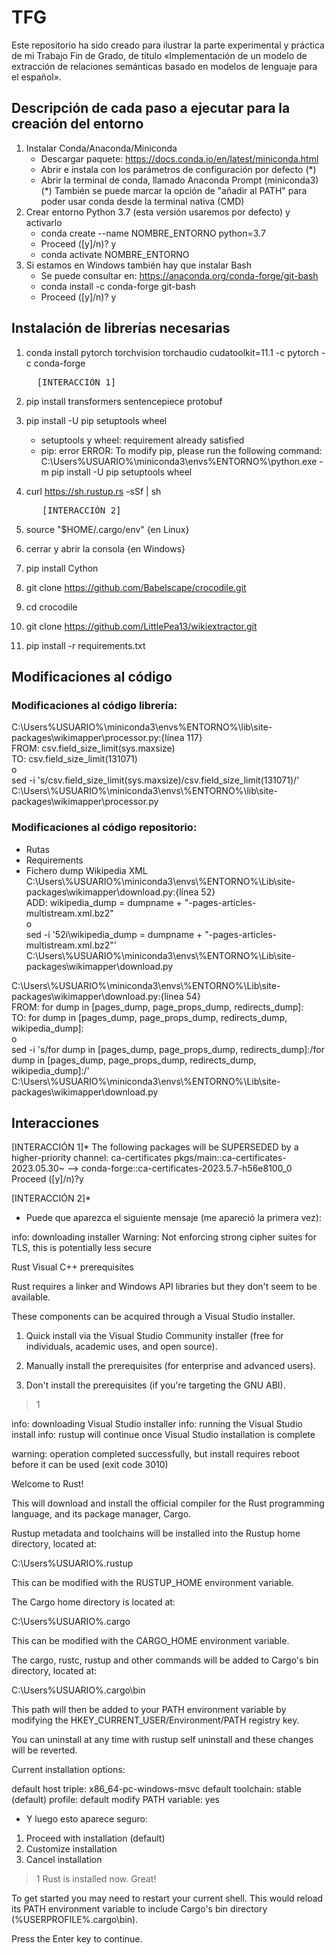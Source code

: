 # TFG
Este repositorio ha sido creado para ilustrar la parte experimental y práctica de mi Trabajo Fin de Grado, de título «Implementación de un modelo de extracción de relaciones semánticas basado en modelos de lenguaje para el español».


## Descripción de cada paso a ejecutar para la creación del entorno

1) Instalar Conda/Anaconda/Miniconda
	+ Descargar paquete: https://docs.conda.io/en/latest/miniconda.html
	+ Abrir e instala con los parámetros de configuración por defecto (*)
	+ Abrir la terminal de conda, llamado Anaconda Prompt (miniconda3)
	(*) También se puede marcar la opción de "añadir al PATH" para poder usar conda desde la terminal nativa (CMD)
2) Crear entorno Python 3.7 (esta versión usaremos por defecto) y activarlo
	+ conda create --name NOMBRE_ENTORNO python=3.7
	+ Proceed ([y]/n)? y
	+ conda activate NOMBRE_ENTORNO
3) Si estamos en Windows también hay que instalar Bash
	+ Se puede consultar en: https://anaconda.org/conda-forge/git-bash
	+ conda install -c conda-forge git-bash
	+ Proceed ([y]/n)? y


## Instalación de librerías necesarias

1) conda install pytorch torchvision torchaudio cudatoolkit=11.1 -c pytorch -c conda-forge
   <pre>
	 [INTERACCIÓN 1]  
   </pre>

3) pip install transformers sentencepiece protobuf

4) pip install -U pip setuptools wheel
	+ setuptools y wheel: requirement already satisfied
	+ pip: error
	  ERROR: To modify pip, please run the following command:
	  C:\Users\%USUARIO%\miniconda3\envs\%ENTORNO%\python.exe -m pip install -U pip setuptools wheel

5) curl https://sh.rustup.rs -sSf | sh
   <pre>
	  [INTERACCIÓN 2] 
   </pre>

6) source "$HOME/.cargo/env" {en Linux}
5) cerrar y abrir la consola {en Windows}

6) pip install Cython

7) git clone https://github.com/Babelscape/crocodile.git

8) cd crocodile

9) git clone https://github.com/LittlePea13/wikiextractor.git
   
10) pip install -r requirements.txt


## Modificaciones al código

### Modificaciones al código librería:
C:\Users\%USUARIO%\miniconda3\envs\%ENTORNO%\lib\site-packages\wikimapper\processor.py:{línea 117}\
FROM: csv.field_size_limit(sys.maxsize)\
TO:   csv.field_size_limit(131071)\
o\
sed -i 's/csv.field_size_limit(sys.maxsize)/csv.field_size_limit(131071)/' C:\Users\\%USUARIO%\miniconda3\envs\\%ENTORNO%\lib\site-packages\wikimapper\processor.py

### Modificaciones al código repositorio:
- Rutas
- Requirements
- Fichero dump Wikipedia XML
C:\Users\\%USUARIO%\miniconda3\envs\\%ENTORNO%\Lib\site-packages\wikimapper\download.py:{línea 52}\
ADD:     wikipedia_dump = dumpname + "-pages-articles-multistream.xml.bz2"\
o\
sed -i '52i\wikipedia_dump = dumpname + "-pages-articles-multistream.xml.bz2"' C:\Users\\%USUARIO%\miniconda3\envs\\%ENTORNO%\Lib\site-packages\wikimapper\download.py

C:\Users\\%USUARIO%\miniconda3\envs\\%ENTORNO%\Lib\site-packages\wikimapper\download.py:{línea 54}\
FROM:    for dump in [pages_dump, page_props_dump, redirects_dump]:\
  TO:    for dump in [pages_dump, page_props_dump, redirects_dump, wikipedia_dump]:\
o\
sed -i 's/for dump in \[pages_dump, page_props_dump, redirects_dump\]:/for dump in \[pages_dump, page_props_dump, redirects_dump, wikipedia_dump\]:/' C:\Users\\%USUARIO%\miniconda3\envs\\%ENTORNO%\Lib\site-packages\wikimapper\download.py

## Interacciones

[INTERACCIÓN 1]*
The following packages will be SUPERSEDED by a higher-priority channel:
  ca-certificates    pkgs/main::ca-certificates-2023.05.30~ --> conda-forge::ca-certificates-2023.5.7-h56e8100_0
Proceed ([y]/n)?y


[INTERACCIÓN 2]*
- Puede que aparezca el siguiente mensaje (me apareció la primera vez):

info: downloading installer
Warning: Not enforcing strong cipher suites for TLS, this is potentially less secure

Rust Visual C++ prerequisites

Rust requires a linker and Windows API libraries but they don't seem to be
available.

These components can be acquired through a Visual Studio installer.

1) Quick install via the Visual Studio Community installer
   (free for individuals, academic uses, and open source).

2) Manually install the prerequisites
   (for enterprise and advanced users).

3) Don't install the prerequisites
   (if you're targeting the GNU ABI).

>1

info: downloading Visual Studio installer
info: running the Visual Studio install
info: rustup will continue once Visual Studio installation is complete

warning: operation completed successfully, but install requires reboot before it can be used (exit code 3010)

Welcome to Rust!

This will download and install the official compiler for the Rust
programming language, and its package manager, Cargo.

Rustup metadata and toolchains will be installed into the Rustup
home directory, located at:

  C:\Users\%USUARIO%\.rustup

This can be modified with the RUSTUP_HOME environment variable.

The Cargo home directory is located at:

  C:\Users\%USUARIO%\.cargo

This can be modified with the CARGO_HOME environment variable.

The cargo, rustc, rustup and other commands will be added to
Cargo's bin directory, located at:

  C:\Users\%USUARIO%\.cargo\bin

This path will then be added to your PATH environment variable by
modifying the HKEY_CURRENT_USER/Environment/PATH registry key.

You can uninstall at any time with rustup self uninstall and
these changes will be reverted.

Current installation options:


   default host triple: x86_64-pc-windows-msvc
     default toolchain: stable (default)
               profile: default
  modify PATH variable: yes


- Y luego esto aparece seguro:

1) Proceed with installation (default)
2) Customize installation
3) Cancel installation
>1
Rust is installed now. Great!

To get started you may need to restart your current shell.
This would reload its PATH environment variable to include
Cargo's bin directory (%USERPROFILE%\.cargo\bin).

Press the Enter key to continue.
